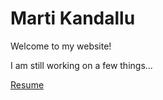 ---
---
# Marti Kandallu

Welcome to my website!

I am still working on a few things...

[Resume](/resume)